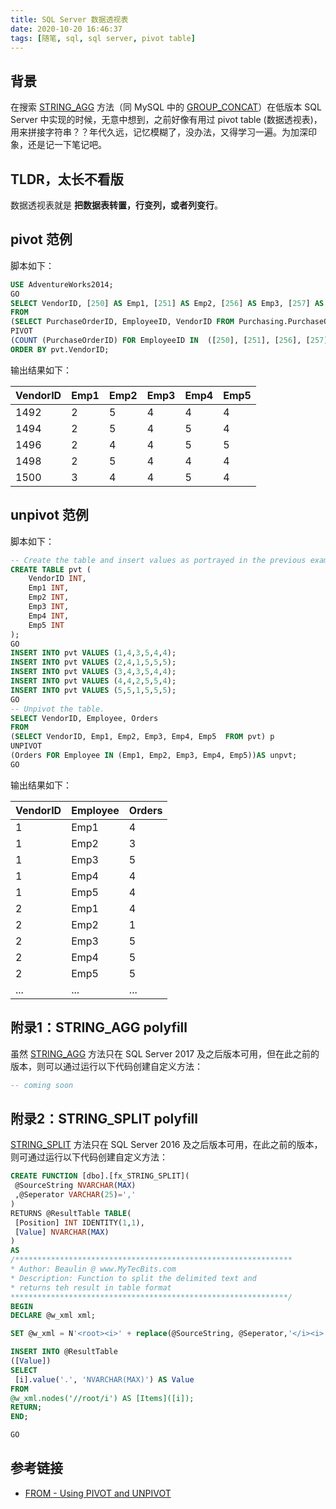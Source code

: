```yaml
---
title: SQL Server 数据透视表
date: 2020-10-20 16:46:37
tags: [随笔, sql, sql server, pivot table]
---
```


## 背景

在搜索 [STRING_AGG](https://docs.microsoft.com/en-us/sql/t-sql/functions/string-agg-transact-sql?view=sql-server-ver15) 方法（同 MySQL 中的 [GROUP_CONCAT](https://dev.mysql.com/doc/refman/8.0/en/aggregate-functions.html#function_group-concat)）在低版本 SQL Server 中实现的时候，无意中想到，之前好像有用过 pivot table (数据透视表)，用来拼接字符串？？年代久远，记忆模糊了，没办法，又得学习一遍。为加深印象，还是记一下笔记吧。

## TLDR，太长不看版

数据透视表就是 **把数据表转置，行变列，或者列变行**。

## pivot 范例

脚本如下：

``` sql
USE AdventureWorks2014;  
GO  
SELECT VendorID, [250] AS Emp1, [251] AS Emp2, [256] AS Emp3, [257] AS Emp4, [260] AS Emp5  
FROM   
(SELECT PurchaseOrderID, EmployeeID, VendorID FROM Purchasing.PurchaseOrderHeader) p  
PIVOT  
(COUNT (PurchaseOrderID) FOR EmployeeID IN  ([250], [251], [256], [257], [260])) AS pvt  
ORDER BY pvt.VendorID;
```

输出结果如下：

|VendorID    |    Emp1    |    Emp2    |    Emp3    |    Emp4    |    Emp5    |
|------------|------------|------------|------------|------------|------------|
|1492        |     2      |       5      |     4      |     4      |     4    |
|1494        |     2      |       5      |     4      |     5      |     4    |
|1496        |     2      |       4      |     4      |     5      |     5    |
|1498        |     2      |       5      |     4      |     4      |     4    |
|1500        |     3      |       4      |     4      |     5      |     4    |

## unpivot 范例

脚本如下：

```sql
-- Create the table and insert values as portrayed in the previous example.  
CREATE TABLE pvt (
    VendorID INT, 
    Emp1 INT, 
    Emp2 INT,  
    Emp3 INT, 
    Emp4 INT, 
    Emp5 INT
);  
GO  
INSERT INTO pvt VALUES (1,4,3,5,4,4);  
INSERT INTO pvt VALUES (2,4,1,5,5,5);  
INSERT INTO pvt VALUES (3,4,3,5,4,4);  
INSERT INTO pvt VALUES (4,4,2,5,5,4);  
INSERT INTO pvt VALUES (5,5,1,5,5,5);  
GO  
-- Unpivot the table.  
SELECT VendorID, Employee, Orders  
FROM   
(SELECT VendorID, Emp1, Emp2, Emp3, Emp4, Emp5  FROM pvt) p  
UNPIVOT  
(Orders FOR Employee IN (Emp1, Emp2, Emp3, Emp4, Emp5))AS unpvt;  
GO
```

输出结果如下：

|VendorID  |  Employee  |  Orders|
|-----------|-----------|--------|
|1      |      Emp1    |   4|
|1      |      Emp2    |   3|
|1      |      Emp3    |   5|
|1      |      Emp4    |   4|
|1      |      Emp5    |   4|
|2      |      Emp1    |   4|
|2      |      Emp2    |   1|
|2      |      Emp3    |   5|
|2      |      Emp4    |   5|
|2      |      Emp5    |   5|
|...  |...  |...  |

## 附录1：STRING_AGG polyfill

虽然 [STRING_AGG](https://docs.microsoft.com/en-us/sql/t-sql/functions/string-agg-transact-sql?view=sql-server-ver15) 方法只在 SQL Server 2017 及之后版本可用，但在此之前的版本，则可以通过运行以下代码创建自定义方法：

``` sql
-- coming soon
```

## 附录2：STRING_SPLIT polyfill

[STRING_SPLIT](https://docs.microsoft.com/en-us/sql/t-sql/functions/string-split-transact-sql?view=sql-server-ver15) 方法只在 SQL Server 2016 及之后版本可用，在此之前的版本，则可通过运行以下代码创建自定义方法：

``` sql
CREATE FUNCTION [dbo].[fx_STRING_SPLIT](
 @SourceString NVARCHAR(MAX)
 ,@Seperator VARCHAR(25)=','
)
RETURNS @ResultTable TABLE(
 [Position] INT IDENTITY(1,1),
 [Value] NVARCHAR(MAX)
)
AS
/**************************************************************
* Author: Beaulin @ www.MyTecBits.com
* Description: Function to split the delimited text and
* returns teh result in table format
**************************************************************/
BEGIN
DECLARE @w_xml xml;

SET @w_xml = N'<root><i>' + replace(@SourceString, @Seperator,'</i><i>') + '</i></root>';

INSERT INTO @ResultTable
([Value])
SELECT 
 [i].value('.', 'NVARCHAR(MAX)') AS Value 
FROM 
@w_xml.nodes('//root/i') AS [Items]([i]);
RETURN;
END;

GO
```

## 参考链接

- [FROM - Using PIVOT and UNPIVOT](https://docs.microsoft.com/en-us/sql/t-sql/queries/from-using-pivot-and-unpivot?view=sql-server-ver15)

